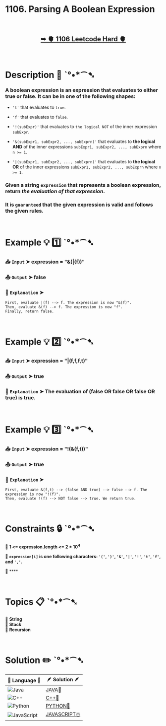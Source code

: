 # 1106. Parsing A Boolean Expression

</br>

<h2 align="center"> 

<a href="https://leetcode.com/problems/parsing-a-boolean-expression/description/?envType=daily-question&envId=2024-10-20"><strong>➥ 🫀 1106 Leetcode Hard 🫀 </strong></a>
</h2>

</br>

# Description 📜 ˋ°•*⁀➷

### A boolean expression is an expression that evaluates to either true or false. It can be in one of the following shapes:

- `'t'` that evaluates to `true`.

- `'f'` that evaluates to `false`.

- `'!(subExpr)'` that evaluates to `the logical NOT` of the inner expression `subExpr`.

- `'&(subExpr1, subExpr2, ..., subExprn)'` that evaluates to **the logical AND** of the inner expressions `subExpr1, subExpr2, ..., subExprn` where `n >= 1`.

- `'|(subExpr1, subExpr2, ..., subExprn)'` that evaluates to **the logical OR** of the inner expressions `subExpr1, subExpr2, ..., subExprn` where `n >= 1`.

### Given a string `expression` that represents a boolean expression, return *the evaluation of that expression*.

### It is `guaranteed` that the given expression is valid and follows the given rules.

</br>

# Example 💡 1️⃣ ˋ°•*⁀➷

  ### 📥 `Input`  ➤ expression = "&(|(f))"

  ### 📤 `Output`  ➤ false

  ### 🔦 `Explanation`  ➤ 

    First, evaluate |(f) --> f. The expression is now "&(f)".
    Then, evaluate &(f) --> f. The expression is now "f".
    Finally, return false.

</br>

# Example 💡 2️⃣ ˋ°•*⁀➷

  ### 📥 `Input` ➤ expression = "|(f,f,f,t)"

  ### 📤 `Output`  ➤ true

  ### 🔦 `Explanation` ➤ The evaluation of (false OR false OR false OR true) is true.

</br>

# Example 💡 3️⃣ ˋ°•*⁀➷

  ### 📥 `Input` ➤ expression = "!(&(f,t))"

  ### 📤 `Output`  ➤ true

  ### 🔦 `Explanation`  ➤ 

    First, evaluate &(f,t) --> (false AND true) --> false --> f. The expression is now "!(f)".
    Then, evaluate !(f) --> NOT false --> true. We return true.

</br>

# Constraints 🔒 ˋ°•*⁀➷

🔹 **1 <= expression.length <= 2 * 10<sup>4</sup>** </br>

🔹 **`expression[i]` is one following characters: `'('`, `')'`, `'&'`, `'|'`, `'!'`, `'t'`, `'f'`, and `','`.** </br>

🔹 **** </br>

</br>

# Topics 📋 ˋ°•*⁀➷

🔸 **String**  </br>
🔸 **Stack**  </br>
🔸 **Recursion**  </br>

</br>

# Solution ✏️ ˋ°•*⁀➷

| 📒 Language 📒  | 🪶 Solution 🪶 |
| ------------- | ------------- |
|  ![Java](https://img.shields.io/badge/java-%23ED8B00.svg?style=for-the-badge&logo=openjdk&logoColor=white)  | [JAVA🍁](https://github.com/Prakhar-002/LEETCODE/blob/main/%F0%9F%93%9C%20Daily%20Challange%20%F0%9F%92%A1/10%20October%20%F0%9F%AA%94%202024/20%20-%2010%20-%202024%20---%201106.%20Parsing%20A%20Boolean%20Expression%20%E2%98%83%EF%B8%8F%20%F0%9F%8D%81%20%F0%9F%8D%B0%20%F0%9F%8E%B2/%F0%9F%8D%81JAVA%20-%201106.%20Parsing%20A%20Boolean%20Expression.java) |
|  ![C++](https://img.shields.io/badge/c++-%2300599C.svg?style=for-the-badge&logo=c%2B%2B&logoColor=white)  | [C++🎲](https://github.com/Prakhar-002/LEETCODE/blob/main/%F0%9F%93%9C%20Daily%20Challange%20%F0%9F%92%A1/10%20October%20%F0%9F%AA%94%202024/20%20-%2010%20-%202024%20---%201106.%20Parsing%20A%20Boolean%20Expression%20%E2%98%83%EF%B8%8F%20%F0%9F%8D%81%20%F0%9F%8D%B0%20%F0%9F%8E%B2/%F0%9F%8E%B2CPP%20-%201106.%20Parsing%20A%20Boolean%20Expression.cpp)  |
|  ![Python](https://img.shields.io/badge/python-3670A0?style=for-the-badge&logo=python&logoColor=ffdd54)    | [PYTHON🍰](https://github.com/Prakhar-002/LEETCODE/blob/main/%F0%9F%93%9C%20Daily%20Challange%20%F0%9F%92%A1/10%20October%20%F0%9F%AA%94%202024/20%20-%2010%20-%202024%20---%201106.%20Parsing%20A%20Boolean%20Expression%20%E2%98%83%EF%B8%8F%20%F0%9F%8D%81%20%F0%9F%8D%B0%20%F0%9F%8E%B2/%F0%9F%8D%B0PYTHON%20-%201106.%20Parsing%20A%20Boolean%20Expression.py) |
| ![JavaScript](https://img.shields.io/badge/javascript-%23323330.svg?style=for-the-badge&logo=javascript&logoColor=%23F7DF1E)   | [JAVASCRIPT☃️](https://github.com/Prakhar-002/LEETCODE/blob/main/%F0%9F%93%9C%20Daily%20Challange%20%F0%9F%92%A1/10%20October%20%F0%9F%AA%94%202024/20%20-%2010%20-%202024%20---%201106.%20Parsing%20A%20Boolean%20Expression%20%E2%98%83%EF%B8%8F%20%F0%9F%8D%81%20%F0%9F%8D%B0%20%F0%9F%8E%B2/%E2%98%83%EF%B8%8FJAVASCRIPT%20-%201106.%20Parsing%20A%20Boolean%20Expression.js) |


